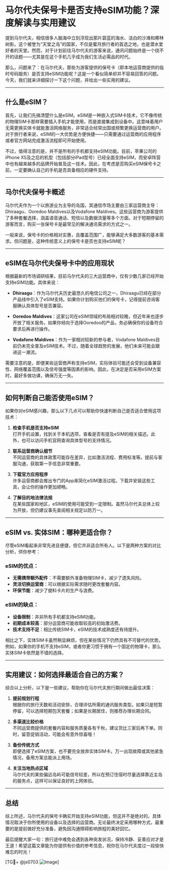 # 马尔代夫保号卡是否支持eSIM功能？深度解读与实用建议

提到马尔代夫，相信很多人脑海中立刻浮现出那片碧蓝的海水、洁白的沙滩和椰林树影。这个被誉为“天堂之岛”的国家，不仅是蜜月旅行者的首选之地，也是潜水爱好者的天堂。然而，对于计划前往马尔代夫的游客来说，通讯问题始终是一个绕不开的话题——尤其是在这个手机几乎成为我们生活必需品的时代。

那么，问题来了：在马尔代夫，那些为游客提供的保号卡（即本地运营商提供的临时号码服务）是否支持eSIM功能呢？这是一个看似简单却并不容易回答的问题。今天，我们就来详细探讨一下这个问题，并给出一些实用的建议。

---

## 什么是eSIM？

首先，让我们先搞清楚什么是eSIM。eSIM是一种嵌入式SIM卡技术，它不像传统的物理SIM卡那样需要插入手机才能使用，而是直接集成到设备中。这意味着用户无需更换实体卡就能激活网络服务，非常适合经常出国或频繁更换运营商的用户。对于旅行者来说，eSIM的一大优势是方便快捷——只需要通过运营商的应用程序或者官方网站完成激活流程即可开始使用。

不过，值得注意的是，并不是所有的手机都支持eSIM功能。目前，苹果公司的iPhone XS及之后的机型（包括部分iPad型号）已经全面支持eSIM，而安卓阵营中也有越来越多的品牌开始普及这一技术。因此，在考虑是否购买eSIM保号卡之前，一定要确认自己的手机是否具备相应的硬件支持。

---

## 马尔代夫保号卡概述

马尔代夫作为一个以旅游业为主导的岛国，其通信市场主要由三家运营商主导：Dhiraagu、Ooredoo Maldives以及Vodafone Maldives。这些运营商为游客提供了多种套餐选择，涵盖语音通话、短信以及数据流量等多个方面。对于短期停留的游客而言，购买一张保号卡是最常见的解决通讯需求的方式之一。

一般来说，保号卡的价格相对实惠，且覆盖范围广，能够满足大多数游客的基本需求。但问题是，这种传统意义上的保号卡是否也支持eSIM呢？

---

## eSIM在马尔代夫保号卡中的应用现状

根据最新的市场调研结果，目前马尔代夫的三大运营商中，仅有少数几家已经开始支持eSIM功能。具体来说：

- **Dhiraagu**：作为马尔代夫历史最悠久的电信公司之一，Dhiraagu已经在部分产品线中引入了eSIM支持。如果你计划购买他们的保号卡，记得提前咨询客服确认具体型号是否兼容。
  
- **Ooredoo Maldives**：这家公司在eSIM领域的布局相对较晚，但近年来也逐步开放了相关服务。如果你倾向于选择Ooredoo的产品，务必确保你的设备符合要求后再进行操作。

- **Vodafone Maldives**：作为一家相对较新的参与者，Vodafone Maldives目前仍未完全普及eSIM技术。不过，随着全球趋势的发展，他们未来可能会跟进这一潮流。

需要注意的是，即便某些运营商声称支持eSIM，实际体验可能还会受到设备兼容性、网络覆盖范围以及信号强度等因素的影响。因此，在决定是否采用eSIM方案时，最好多做功课，确保万无一失。

---

## 如何判断自己能否使用eSIM？

如果你对eSIM感兴趣，那么以下几点可以帮助你快速判断自己是否适合使用这项技术：

1. **检查手机是否支持eSIM**  
   打开手机设置，找到关于本机选项，查看是否有提及eSIM的相关描述。此外，也可以访问手机官网查询具体型号的支持情况。

2. **联系运营商确认细节**  
   不同运营商的具体政策可能存在差异，比如激活流程、费用标准等。提前与客服沟通，获取第一手信息非常重要。

3. **下载官方应用程序**  
   许多运营商都会推出专门的App来简化eSIM激活过程。下载并安装这些工具，会让你的操作更加顺畅。

4. **了解目的地法律法规**  
   在某些国家和地区，eSIM的使用可能受到一定限制。虽然马尔代夫总体上较为开放，但仍建议事先查阅相关规定以防万一。

---

## eSIM vs. 实体SIM：哪种更适合你？

尽管eSIM看起来非常先进且便捷，但它并非适合所有人。以下是两种方案的对比分析，供你参考：

### eSIM的优点：
- **无需携带额外配件**：不需要额外准备物理SIM卡，减少了遗失风险。
- **灵活切换运营商**：可以根据实际需求随时更改套餐内容。
- **环保节能**：减少了塑料卡片的生产与浪费。

### eSIM的缺点：
- **设备限制**：并非所有手机都支持eSIM功能。
- **初期成本较高**：部分运营商可能收取较高的初始激活费。
- **技术支持不足**：相比传统SIM卡，eSIM的技术成熟度还有待提升。

相比之下，实体SIM卡虽然稍显麻烦，但在某些情况下仍然具有不可替代的优势。例如，如果你的手机不支持eSIM，或者你更习惯于拥有一个固定的物理卡，那么实体SIM卡依然是不错的选择。

---

## 实用建议：如何选择最适合自己的方案？

综合以上分析，以下是一些建议，帮助你在马尔代夫旅行期间做出最佳决策：

1. **提前规划行程**  
   根据你的旅行天数和活动安排，合理评估所需的通讯服务类型。如果只是短暂停留，可以选择短期包天套餐；如果是长期居住，则推荐办理长期合同。

2. **多渠道比较价格**  
   不同运营商提供的套餐内容和服务质量各有千秋，建议货比三家后再下单。同时，留意促销活动，可能会有意外惊喜哦！

3. **备份传统方式**  
   即便选择了eSIM方案，也不要完全放弃实体SIM卡。万一出现故障或其他紧急情况，备用方案总能派上用场。

4. **关注当地热点区域**  
   马尔代夫的某些偏远岛屿可能信号较差，所以在预订住宿时尽量选择靠近主岛的服务点，这样可以保证良好的上网体验。

---

## 总结

综上所述，马尔代夫的保号卡确实开始支持eSIM功能，但这并不是绝对的。具体情况取决于你所使用的设备以及选择的运营商。无论最终决定采用哪种方式，最重要的是提前做好充分准备，避免因沟通障碍影响旅程的美好回忆。

最后提醒大家一句：旅行途中难免会遇到各种突发状况，保持冷静、妥善应对才是王道！希望这篇文章能为你提供有价值的参考信息，祝你在马尔代夫度过一段愉快难忘的时光！

[TG💪+ @jx0703 ![Image](https://github.com/user-attachments/assets/dbca1d08-cadb-493c-b0ec-ad6f7a83f270)]